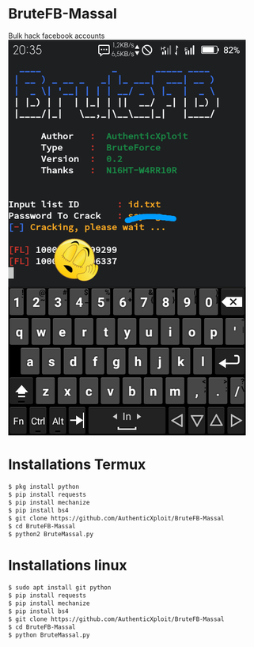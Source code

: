 # BruteFB-Massal
Bulk hack facebook accounts
<img src="https://github.com/AuthenticXploit/BruteFB-Massal/blob/main/Screenshot_2020-12-10-20-35-12-picsay.png">
# Installations Termux
```
$ pkg install python
$ pip install requests
$ pip install mechanize
$ pip install bs4
$ git clone https://github.com/AuthenticXploit/BruteFB-Massal
$ cd BruteFB-Massal
$ python2 BruteMassal.py
```
# Installations linux
```
$ sudo apt install git python
$ pip install requests
$ pip install mechanize
$ pip install bs4
$ git clone https://github.com/AuthenticXploit/BruteFB-Massal
$ cd BruteFB-Massal
$ python BruteMassal.py
```
